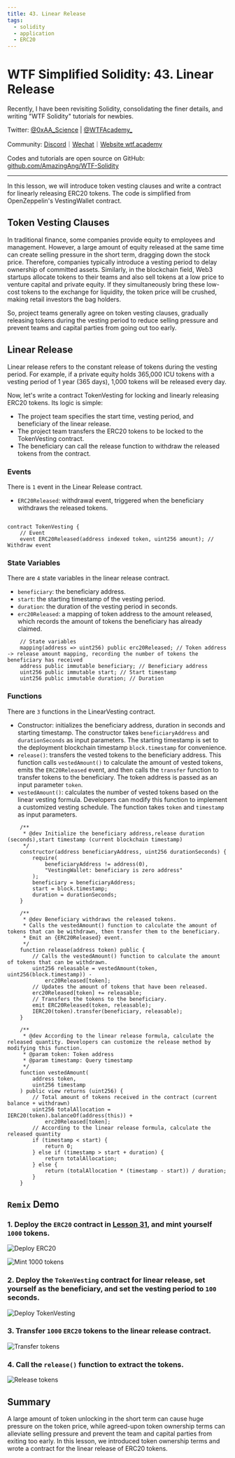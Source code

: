 ```yaml
---
title: 43. Linear Release
tags:
  - solidity
  - application
  - ERC20
---
```


# WTF Simplified Solidity: 43. Linear Release

Recently, I have been revisiting Solidity, consolidating the finer details, and writing "WTF Solidity" tutorials for newbies.

Twitter: [@0xAA_Science](https://twitter.com/0xAA_Science) | [@WTFAcademy_](https://twitter.com/WTFAcademy_)

Community: [Discord](https://discord.gg/5akcruXrsk)｜[Wechat](https://docs.google.com/forms/d/e/1FAIpQLSe4KGT8Sh6sJ7hedQRuIYirOoZK_85miz3dw7vA1-YjodgJ-A/viewform?usp=sf_link)｜[Website wtf.academy](https://wtf.academy)

Codes and tutorials are open source on GitHub: [github.com/AmazingAng/WTF-Solidity](https://github.com/AmazingAng/WTF-Solidity)

---

In this lesson, we will introduce token vesting clauses and write a contract for linearly releasing ERC20 tokens. The code is simplified from OpenZeppelin's VestingWallet contract.

## Token Vesting Clauses

In traditional finance, some companies provide equity to employees and management. However, a large amount of equity released at the same time can create selling pressure in the short term, dragging down the stock price. Therefore, companies typically introduce a vesting period to delay ownership of committed assets. Similarly, in the blockchain field, Web3 startups allocate tokens to their teams and also sell tokens at a low price to venture capital and private equity. If they simultaneously bring these low-cost tokens to the exchange for liquidity, the token price will be crushed, making retail investors the bag holders.

So, project teams generally agree on token vesting clauses, gradually releasing tokens during the vesting period to reduce selling pressure and prevent teams and capital parties from going out too early.

## Linear Release

Linear release refers to the constant release of tokens during the vesting period. For example, if a private equity holds 365,000 ICU tokens with a vesting period of 1 year (365 days), 1,000 tokens will be released every day.

Now, let's write a contract TokenVesting for locking and linearly releasing ERC20 tokens. Its logic is simple:

- The project team specifies the start time, vesting period, and beneficiary of the linear release.
- The project team transfers the ERC20 tokens to be locked to the TokenVesting contract.
- The beneficiary can call the release function to withdraw the released tokens from the contract.

### Events

There is `1` event in the Linear Release contract.

- `ERC20Released`: withdrawal event, triggered when the beneficiary withdraws the released tokens.

```solidity

contract TokenVesting {
    // Event
    event ERC20Released(address indexed token, uint256 amount); // Withdraw event

```

### State Variables

There are `4` state variables in the linear release contract.

- `beneficiary`: the beneficiary address.
- `start`: the starting timestamp of the vesting period.
- `duration`: the duration of the vesting period in seconds.
- `erc20Released`: a mapping of token address to the amount released, which records the amount of tokens the beneficiary has already claimed.

```solidity
    // State variables
    mapping(address => uint256) public erc20Released; // Token address -> release amount mapping, recording the number of tokens the beneficiary has received
    address public immutable beneficiary; // Beneficiary address
    uint256 public immutable start; // Start timestamp
    uint256 public immutable duration; // Duration
```

### Functions

There are `3` functions in the LinearVesting contract.

- Constructor: initializes the beneficiary address, duration in seconds and starting timestamp. The constructor takes `beneficiaryAddress` and `durationSeconds` as input parameters. The starting timestamp is set to the deployment blockchain timestamp `block.timestamp` for convenience.
- `release()`: transfers the vested tokens to the beneficiary address. This function calls `vestedAmount()` to calculate the amount of vested tokens, emits the `ERC20Released` event, and then calls the `transfer` function to transfer tokens to the beneficiary. The token address is passed as an input parameter `token`.
- `vestedAmount()`: calculates the number of vested tokens based on the linear vesting formula. Developers can modify this function to implement a customized vesting schedule. The function takes `token` and `timestamp` as input parameters.

```solidity
    /**
     * @dev Initialize the beneficiary address,release duration (seconds),start timestamp (current blockchain timestamp)
     */
    constructor(address beneficiaryAddress, uint256 durationSeconds) {
        require(
            beneficiaryAddress != address(0),
            "VestingWallet: beneficiary is zero address"
        );
        beneficiary = beneficiaryAddress;
        start = block.timestamp;
        duration = durationSeconds;
    }

    /**
     * @dev Beneficiary withdraws the released tokens.
     * Calls the vestedAmount() function to calculate the amount of tokens that can be withdrawn, then transfer them to the beneficiary.
     * Emit an {ERC20Released} event.
     */
    function release(address token) public {
        // Calls the vestedAmount() function to calculate the amount of tokens that can be withdrawn.
        uint256 releasable = vestedAmount(token, uint256(block.timestamp)) -
            erc20Released[token];
        // Updates the amount of tokens that have been released.
        erc20Released[token] += releasable;
        // Transfers the tokens to the beneficiary.
        emit ERC20Released(token, releasable);
        IERC20(token).transfer(beneficiary, releasable);
    }

    /**
     * @dev According to the linear release formula, calculate the released quantity. Developers can customize the release method by modifying this function.
     * @param token: Token address
     * @param timestamp: Query timestamp
     */
    function vestedAmount(
        address token,
        uint256 timestamp
    ) public view returns (uint256) {
        // Total amount of tokens received in the contract (current balance + withdrawn)
        uint256 totalAllocation = IERC20(token).balanceOf(address(this)) +
            erc20Released[token];
        // According to the linear release formula, calculate the released quantity
        if (timestamp < start) {
            return 0;
        } else if (timestamp > start + duration) {
            return totalAllocation;
        } else {
            return (totalAllocation * (timestamp - start)) / duration;
        }
    }
```

## `Remix` Demo

### 1. Deploy the `ERC20` contract in [Lesson 31](../31_ERC20/readme.md), and mint yourself `1000` tokens.

![Deploy ERC20](./img/43-2.png)

![Mint 1000 tokens](./img/43-3.png)

### 2. Deploy the `TokenVesting` contract for linear release, set yourself as the beneficiary, and set the vesting period to `100` seconds.

![Deploy TokenVesting](./img/43-4.png)

### 3. Transfer `1000` `ERC20` tokens to the linear release contract.

![Transfer tokens](./img/43-5.png)

### 4. Call the `release()` function to extract the tokens.

![Release tokens](./img/43-6.png)

## Summary

A large amount of token unlocking in the short term can cause huge pressure on the token price, while agreed-upon token ownership terms can alleviate selling pressure and prevent the team and capital parties from exiting too early. In this lesson, we introduced token ownership terms and wrote a contract for the linear release of ERC20 tokens.
